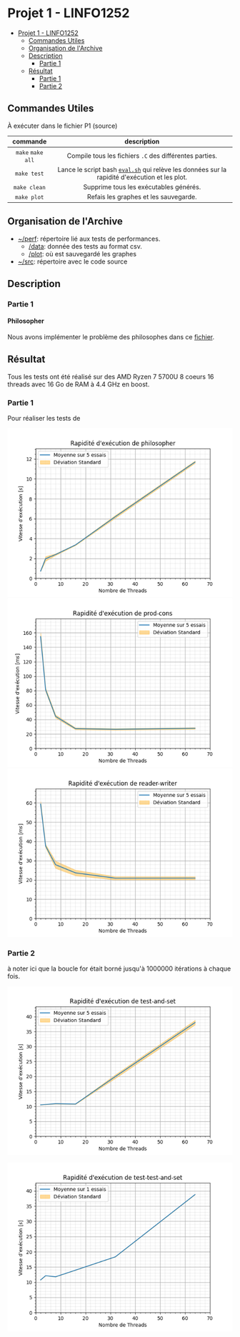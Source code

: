 # Projet 1 - LINFO1252

- [Projet 1 - LINFO1252](#projet-1---linfo1252)
  - [Commandes Utiles](#commandes-utiles)
  - [Organisation de l'Archive](#organisation-de-larchive)
  - [Description](#description)
    - [Partie 1](#partie-1)
  - [Résultat](#résultat)
    - [Partie 1](#partie-1-1)
    - [Partie 2](#partie-2)



## Commandes Utiles

À exécuter dans le fichier P1 (source)

|     commande      |                                                  description                                                   |
| :---------------: | :------------------------------------------------------------------------------------------------------------: |
| `make` `make all` |                            Compile tous les fichiers `.C` des différentes parties.                             |
|    `make test`    | Lance le script bash [`eval.sh`](perf/eval.sh) qui relève les données sur la rapidité d'exécution et les plot. |
|   `make clean`    |                                     Supprime tous les exécutables générés.                                     |
|    `make plot`    |                                     Refais les graphes et les sauvegarde.                                      |

## Organisation de l'Archive

- [~/perf](perf): répertoire lié aux tests de performances.
  - [/data](perf/data/): donnée des tests au format csv.
  - [/plot](perf/plot/): où est sauvegardé les graphes
- [~/src](src): répertoire avec le code source



## Description

### Partie 1

#### Philosopher
Nous avons implémenter le problème des philosophes dans ce [fichier](src/philosopher.c).

## Résultat

Tous les tests ont été réalisé sur des AMD Ryzen 7 5700U 8 coeurs 16 threads avec 16 Go de RAM à 4.4 GHz en boost. 

### Partie 1

Pour réaliser les tests de 

![philosopher](perf/plot/philosopher_plot.png)
![prod-cons](perf/plot/prod-cons_plot.png)
![reader-writer](perf/plot/reader-writer_plot.png)

### Partie 2

à noter ici que la boucle for était borné jusqu'à $1000000$ itérations à chaque fois.

![test-and-set](perf/plot/test-and-set_plot.png)


![test-test-and-set](perf/plot/test-test-and-set_plot.png)

